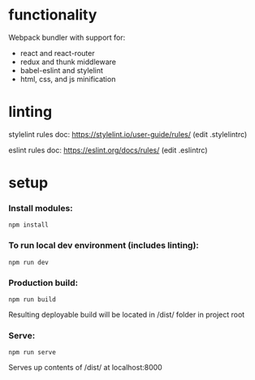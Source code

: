 # functionality
Webpack bundler with support for:
- react and react-router
- redux and thunk middleware
- babel-eslint and stylelint
- html, css, and js minification

# linting
stylelint rules doc:  https://stylelint.io/user-guide/rules/  (edit .stylelintrc)

eslint rules doc:  https://eslint.org/docs/rules/  (edit .eslintrc)

# setup
### Install modules:
```
npm install
```

### To run local dev environment (includes linting):
```
npm run dev
```

### Production build:
```
npm run build
```
Resulting deployable build will be located in /dist/ folder in project root

### Serve:
```
npm run serve
```
Serves up contents of /dist/ at localhost:8000
